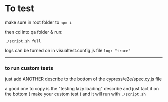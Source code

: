 # To test

make sure in root folder to ```npm i```


then cd into qa folder & run:
``` 
./script.sh full
```

logs can be turned on in visualtest.config.js file ```log: "trace"```

---

### to run custom tests

just add ANOTHER describe to the bottom of the cypress/e2e/spec.cy.js file

a good one to copy is the "testing lazy loading" describe and just tact it on the bottom ( make your custom test ) and it will run with ```./script.sh``` 